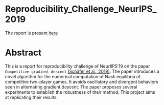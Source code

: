 # Reproducibility_Challenge_NeurIPS_2019

The report is present [here](https://gopikishan14.github.io/Reproducibility_Challenge_NeurIPS_2019/)

# Abstract
This is a report for reproducibility challenge of NeurlIPS’19 on the paper `Competitive
gradient descent` [(Schäfer et al., 2019)](https://arxiv.org/abs/1905.12103). The paper introduces a novel algorithm
for the numerical computation of Nash equilibria of competitive two-player
games. It avoids oscillatory and divergent behaviors seen in alternating gradient
descent.
The paper proposes several experiments to establish the robustness of their method. This project
aims at replicating their results.

